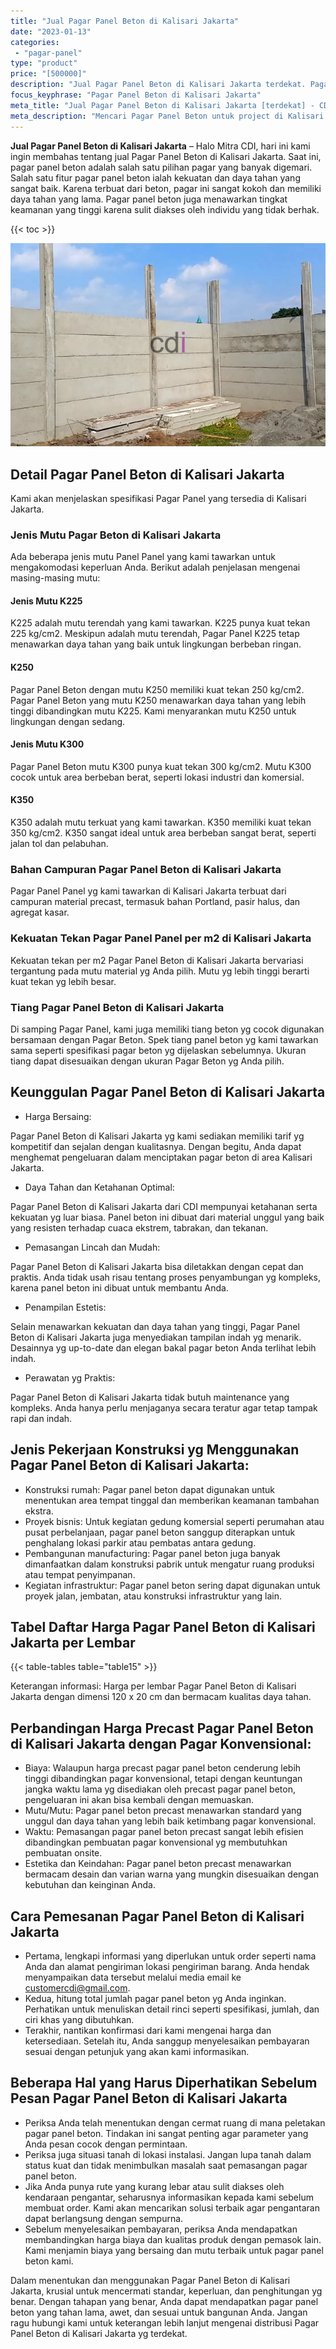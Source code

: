 ```yaml
---
title: "Jual Pagar Panel Beton di Kalisari Jakarta"
date: "2023-01-13"
categories:
 - "pagar-panel"
type: "product"
price: "[500000]"
description: "Jual Pagar Panel Beton di Kalisari Jakarta terdekat. Pagar Panel Beton ini sering digunakan dalam project pembangunan sebagai pagar pengamanan yang kuat dan tahan lama. Hubungi kami untuk keterangan lebih lanjut."
focus_keyphrase: "Pagar Panel Beton di Kalisari Jakarta"
meta_title: "Jual Pagar Panel Beton di Kalisari Jakarta [terdekat] - CDI"
meta_description: "Mencari Pagar Panel Beton untuk project di Kalisari Jakarta? Kami menawarkan Pagar Panel Beton berkualitas untuk pembatas lahan. Segera dapatkan penawaran terbaik sekarang."
---
```


**Jual Pagar Panel Beton di Kalisari Jakarta** – Halo Mitra CDI, hari ini kami ingin membahas tentang jual Pagar Panel Beton di Kalisari Jakarta. Saat ini, pagar panel beton adalah salah satu pilihan pagar yang banyak digemari. Salah satu fitur pagar panel beton ialah kekuatan dan daya tahan yang sangat baik. Karena terbuat dari beton, pagar ini sangat kokoh dan memiliki daya tahan yang lama. Pagar panel beton juga menawarkan tingkat keamanan yang tinggi karena sulit diakses oleh individu yang tidak berhak.

{{< toc >}}

![Jual Pagar Panel Beton di Kalisari Jakarta](/images/pagar-panel/pagar-panel-09.jpg)

## Detail Pagar Panel Beton di Kalisari Jakarta

Kami akan menjelaskan spesifikasi Pagar Panel yang tersedia di Kalisari Jakarta.

### Jenis Mutu Pagar Beton di Kalisari Jakarta

Ada beberapa jenis mutu Panel Panel yang kami tawarkan untuk mengakomodasi keperluan Anda. Berikut adalah penjelasan mengenai masing-masing mutu:

#### Jenis Mutu K225

K225 adalah mutu terendah yang kami tawarkan. K225 punya kuat tekan 225 kg/cm2. Meskipun adalah mutu terendah, Pagar Panel K225 tetap menawarkan daya tahan yang baik untuk lingkungan berbeban ringan.

#### K250

Pagar Panel Beton dengan mutu K250 memiliki kuat tekan 250 kg/cm2. Pagar Panel Beton yang mutu K250 menawarkan daya tahan yang lebih tinggi dibandingkan mutu K225. Kami menyarankan mutu K250 untuk lingkungan dengan sedang.

#### Jenis Mutu K300

Pagar Panel Beton mutu K300 punya kuat tekan 300 kg/cm2. Mutu K300 cocok untuk area berbeban berat, seperti lokasi industri dan komersial.

#### K350

K350 adalah mutu terkuat yang kami tawarkan. K350 memiliki kuat tekan 350 kg/cm2. K350 sangat ideal untuk area berbeban sangat berat, seperti jalan tol dan pelabuhan.

### Bahan Campuran Pagar Panel Beton di Kalisari Jakarta

Pagar Panel Panel yg kami tawarkan di Kalisari Jakarta terbuat dari campuran material precast, termasuk bahan Portland, pasir halus, dan agregat kasar.

### Kekuatan Tekan Pagar Panel Panel per m2 di Kalisari Jakarta

Kekuatan tekan per m2 Pagar Panel Beton di Kalisari Jakarta bervariasi tergantung pada mutu material yg Anda pilih. Mutu yg lebih tinggi berarti kuat tekan yg lebih besar.

### Tiang Pagar Panel Beton di Kalisari Jakarta

Di samping Pagar Panel, kami juga memiliki tiang beton yg cocok digunakan bersamaan dengan Pagar Beton. Spek tiang panel beton yg kami tawarkan sama seperti spesifikasi pagar beton yg dijelaskan sebelumnya. Ukuran tiang dapat disesuaikan dengan ukuran Pagar Beton yg Anda pilih.

## Keunggulan Pagar Panel Beton di Kalisari Jakarta

*   Harga Bersaing:

Pagar Panel Beton di Kalisari Jakarta yg kami sediakan memiliki tarif yg kompetitif dan sejalan dengan kualitasnya. Dengan begitu, Anda dapat menghemat pengeluaran dalam menciptakan pagar beton di area Kalisari Jakarta.
*   Daya Tahan dan Ketahanan Optimal:

Pagar Panel Beton di Kalisari Jakarta dari CDI mempunyai ketahanan serta kekuatan yg luar biasa. Panel beton ini dibuat dari material unggul yang baik yang resisten terhadap cuaca ekstrem, tabrakan, dan tekanan.
*   Pemasangan Lincah dan Mudah:

Pagar Panel Beton di Kalisari Jakarta bisa diletakkan dengan cepat dan praktis. Anda tidak usah risau tentang proses penyambungan yg kompleks, karena panel beton ini dibuat untuk membantu Anda.
*   Penampilan Estetis:

Selain menawarkan kekuatan dan daya tahan yang tinggi, Pagar Panel Beton di Kalisari Jakarta juga menyediakan tampilan indah yg menarik. Desainnya yg up-to-date dan elegan bakal pagar beton Anda terlihat lebih indah.
*   Perawatan yg Praktis:

Pagar Panel Beton di Kalisari Jakarta tidak butuh maintenance yang kompleks. Anda hanya perlu menjaganya secara teratur agar tetap tampak rapi dan indah.

## Jenis Pekerjaan Konstruksi yg Menggunakan Pagar Panel Beton di Kalisari Jakarta:

*   Konstruksi rumah: Pagar panel beton dapat digunakan untuk menentukan area tempat tinggal dan memberikan keamanan tambahan ekstra.
*   Proyek bisnis: Untuk kegiatan gedung komersial seperti perumahan atau pusat perbelanjaan, pagar panel beton sanggup diterapkan untuk penghalang lokasi parkir atau pembatas antara gedung.
*   Pembangunan manufacturing: Pagar panel beton juga banyak dimanfaatkan dalam konstruksi pabrik untuk mengatur ruang produksi atau tempat penyimpanan.
*   Kegiatan infrastruktur: Pagar panel beton sering dapat digunakan untuk proyek jalan, jembatan, atau konstruksi infrastruktur yang lain.

## Tabel Daftar Harga Pagar Panel Beton di Kalisari Jakarta per Lembar

{{< table-tables table="table15" >}}

Keterangan informasi: Harga per lembar Pagar Panel Beton di Kalisari Jakarta dengan dimensi 120 x 20 cm dan bermacam kualitas daya tahan.

## Perbandingan Harga Precast Pagar Panel Beton di Kalisari Jakarta dengan Pagar Konvensional:

*   Biaya: Walaupun harga precast pagar panel beton cenderung lebih tinggi dibandingkan pagar konvensional, tetapi dengan keuntungan jangka waktu lama yg disediakan oleh precast pagar panel beton, pengeluaran ini akan bisa kembali dengan memuaskan.
*   Mutu/Mutu: Pagar panel beton precast menawarkan standard yang unggul dan daya tahan yang lebih baik ketimbang pagar konvensional.
*   Waktu: Pemasangan pagar panel beton precast sangat lebih efisien dibandingkan pembuatan pagar konvensional yg membutuhkan pembuatan onsite.
*   Estetika dan Keindahan: Pagar panel beton precast menawarkan bermacam desain dan varian warna yang mungkin disesuaikan dengan kebutuhan dan keinginan Anda.

## Cara Pemesanan Pagar Panel Beton di Kalisari Jakarta

*   Pertama, lengkapi informasi yang diperlukan untuk order seperti nama Anda dan alamat pengiriman lokasi pengiriman barang. Anda hendak menyampaikan data tersebut melalui media email ke customercdi@gmail.com.
*   Kedua, hitung total jumlah pagar panel beton yg Anda inginkan. Perhatikan untuk menuliskan detail rinci seperti spesifikasi, jumlah, dan ciri khas yang dibutuhkan.
*   Terakhir, nantikan konfirmasi dari kami mengenai harga dan ketersediaan. Setelah itu, Anda sanggup menyelesaikan pembayaran sesuai dengan petunjuk yang akan kami informasikan.

## Beberapa Hal yang Harus Diperhatikan Sebelum Pesan Pagar Panel Beton di Kalisari Jakarta

*   Periksa Anda telah menentukan dengan cermat ruang di mana peletakan pagar panel beton. Tindakan ini sangat penting agar parameter yang Anda pesan cocok dengan permintaan.
*   Periksa juga situasi tanah di lokasi instalasi. Jangan lupa tanah dalam status kuat dan tidak menimbulkan masalah saat pemasangan pagar panel beton.
*   Jika Anda punya rute yang kurang lebar atau sulit diakses oleh kendaraan pengantar, seharusnya informasikan kepada kami sebelum membuat order. Kami akan mencarikan solusi terbaik agar pengantaran dapat berlangsung dengan sempurna.
*   Sebelum menyelesaikan pembayaran, periksa Anda mendapatkan membandingkan harga biaya dan kualitas produk dengan pemasok lain. Kami menjamin biaya yang bersaing dan mutu terbaik untuk pagar panel beton kami.

Dalam menentukan dan menggunakan Pagar Panel Beton di Kalisari Jakarta, krusial untuk mencermati standar, keperluan, dan penghitungan yg benar. Dengan tahapan yang benar, Anda dapat mendapatkan pagar panel beton yang tahan lama, awet, dan sesuai untuk bangunan Anda. Jangan ragu hubungi kami untuk keterangan lebih lanjut mengenai distribusi Pagar Panel Beton di Kalisari Jakarta yg terdekat.